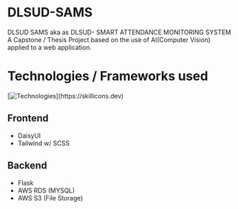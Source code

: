 # DLSUD-SAMS
DLSUD SAMS aka as DLSUD- SMART ATTENDANCE MONITORING SYSTEM\
A Capstone / Thesis Project based on the use of AI(Computer Vision) applied to a web application.

# Technologies / Frameworks used
[![Technologies](https://skillicons.dev/icons?i=js,flask,react,mysql,aws,tailwind,)](https://skillicons.dev)

## Frontend
- DaisyUI
- Tailwind w/ SCSS

## Backend
- Flask
- AWS RDS (MYSQL)
- AWS S3 (File Storage)

